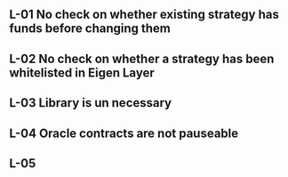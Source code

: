 ## L-01 No check on whether existing strategy has funds before changing them 



## L-02 No check on whether a strategy has been whitelisted in Eigen Layer 



## L-03 Library is un necessary


## L-04 Oracle contracts are not pauseable 


## L-05 